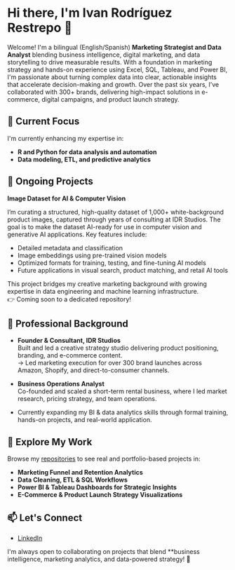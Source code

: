 # Hi there, I'm Ivan Rodríguez Restrepo 👋

Welcome! I'm a bilingual (English/Spanish) **Marketing Strategist and Data Analyst** blending business intelligence, digital marketing, and data storytelling to drive measurable results. With a foundation in marketing strategy and hands-on experience using Excel, SQL, Tableau, and Power BI, I'm passionate about turning complex data into clear, actionable insights that accelerate decision-making and growth.
Over the past six years, I’ve collaborated with 300+ brands, delivering high-impact solutions in e-commerce, digital campaigns, and product launch strategy.

## 🔭 Current Focus

I'm currently enhancing my expertise in:

- **R and Python for data analysis and automation**
- **Data modeling, ETL, and predictive analytics**

## 🌱 Ongoing Projects

**Image Dataset for AI & Computer Vision**

I’m curating a structured, high-quality dataset of 1,000+ white-background product images, captured through years of consulting at IDR Studios. The goal is to make the dataset AI-ready for use in computer vision and generative AI applications. Key features include:

- Detailed metadata and classification  
- Image embeddings using pre-trained vision models  
- Optimized formats for training, testing, and fine-tuning AI models  
- Future applications in visual search, product matching, and retail AI tools

This project bridges my creative marketing background with growing expertise in data engineering and machine learning infrastructure.  
👉 Coming soon to a dedicated repository!

## 💼 Professional Background

- **Founder & Consultant, IDR Studios**  
  Built and led a creative strategy studio delivering product positioning, branding, and e-commerce content.  
  → Led marketing execution for over 300 brand launches across Amazon, Shopify, and direct-to-consumer channels.

- **Business Operations Analyst**  
  Co-founded and scaled a short-term rental business, where I led market research, pricing strategy, and team operations.

- Currently expanding my BI & data analytics skills through formal training, hands-on projects, and real-world application.

## 📂 Explore My Work

Browse my [repositories](https://github.com/IVADAROBIA/Data_projects) to see real and portfolio-based projects in:

- **Marketing Funnel and Retention Analytics**
- **Data Cleaning, ETL & SQL Workflows**
- **Power BI & Tableau Dashboards for Strategic Insights**
- **E-Commerce & Product Launch Strategy Visualizations**

## 📫 Let's Connect

- [LinkedIn](https://www.linkedin.com/in/ivan-rodriguez-restrepo/)

I'm always open to collaborating on projects that blend **business intelligence, marketing analytics, and data-powered strategy! 🚀

<!---
IVADAROBIA/IVADAROBIA is a ✨ special ✨ repository because its `README.md` (this file) appears on your GitHub profile.
You can click the Preview link to take a look at your changes.
--->
